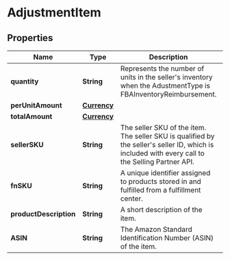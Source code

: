# AdjustmentItem

## Properties
Name | Type | Description | Notes
------------ | ------------- | ------------- | -------------
**quantity** | **String** | Represents the number of units in the seller&#x27;s inventory when the AdustmentType is FBAInventoryReimbursement. |  [optional]
**perUnitAmount** | [**Currency**](Currency.md) |  |  [optional]
**totalAmount** | [**Currency**](Currency.md) |  |  [optional]
**sellerSKU** | **String** | The seller SKU of the item. The seller SKU is qualified by the seller&#x27;s seller ID, which is included with every call to the Selling Partner API. |  [optional]
**fnSKU** | **String** | A unique identifier assigned to products stored in and fulfilled from a fulfillment center. |  [optional]
**productDescription** | **String** | A short description of the item. |  [optional]
**ASIN** | **String** | The Amazon Standard Identification Number (ASIN) of the item. |  [optional]
